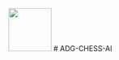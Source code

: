 <img src="https://raw.githubusercontent.com/ADGVLOGS/ADG-ML-AI-Website/main/static/chessicon.svg" height="85px"> # ADG-CHESS-AI 

